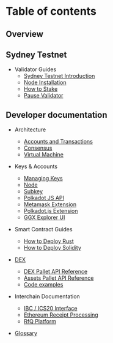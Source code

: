 # Table of contents

## Overview

## Sydney Testnet

* Validator Guides
  * [Sydney Testnet Introduction](sydney-testnet/Introduction.md)
  * [Node Installation](sydney-testnet/validator-guides/how-to-setup-a-validator-node.md)
  * [How to Stake](sydney-testnet/validator-guides/how-to-stake-ggxt-tokens.md)
  * [Pause Validator](sydney-testnet/validator-guides/how-to-chill.md)

## Developer documentation

* Architecture
  * [Accounts and Transactions](developer-documentation/architecture/accounts-and-transactions.md)
  * [Consensus](developer-documentation/architecture/consensus.md)
  * [Virtual Machine](developer-documentation/architecture/virtual-machine.md)
* Keys & Accounts
  * [Managing Keys](developer-documentation/keys/keys.md)
  * [Node](developer-documentation/keys/node-create-keys.md)
  * [Subkey](developer-documentation/keys/subkey-create-keys.md)
  * [Polkadot JS API](developer-documentation/keys/js-create-keys.md)
  * [Metamask Extension](developer-documentation/keys/metamask-create-keys.md)
  * [Polkadot.js Extension](developer-documentation/keys/polkadot-js-create-keys.md)
  * [GGX Explorer UI](developer-documentation/keys/ggx-explorer-create-keys.md)
* Smart Contract Guides
  * [How to Deploy Rust](developer-documentation/how-to-guides/how-to-deploy-rust.md)
  * [How to Deploy Solidity](developer-documentation/how-to-guides/how-to-deploy-solidity.md)
* [DEX](developer-documentation/dex/README.md)
  * [DEX Pallet API Reference](developer-documentation/dex/api_dex.md)
  * [Assets Pallet API Reference](developer-documentation/dex/api_assets.md)
  * [Code examples](developer-documentation/dex/examples/README.md)

* Interchain Documentation
  * [IBC / ICS20 Interface](developer-documentation/ibc/ibc.md)
  * [Ethereum Receipt Processing](developer-documentation/ibc/eth-block-relaying.md)
  * [RfQ Platform](developer-documentation/dex/dex.md)

* [Glossary](GLOSSARY.md)
